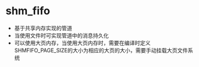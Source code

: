 # shm_fifo
* 基于共享内存实现的管道
* 当使用文件时可实现管道中的消息持久化
* 可以使用大页内存，当使用大页内存时，需要在编译时定义SHMFIFO_PAGE_SIZE的大小为相应的大页的大小，需要手动挂载大页文件系统
